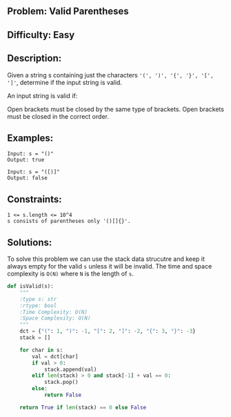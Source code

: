 ## Problem: Valid Parentheses

## Difficulty: Easy

## Description:
Given a string s containing just the characters `'(', ')', '{', '}', '[',  ']'`, determine if the input string is valid.

An input string is valid if:

Open brackets must be closed by the same type of brackets.
Open brackets must be closed in the correct order.
## Examples:
```
Input: s = "()"
Output: true
```

```
Input: s = "([)]"
Output: false
```

## Constraints:
```
1 <= s.length <= 10^4
s consists of parentheses only '()[]{}'.
```

## Solutions: 
To solve this problem we can use the stack data strucutre and keep it always empty for the valid `s` unless it will be invalid. The time and space complexity is `O(N)` where `N` is the length of `s`.

```python
def isValid(s):
    """
    :type s: str
    :rtype: bool
    :Time Complexity: O(N)
    :Space Complexity: O(N)
    """
    dct = {"(": 1, ")": -1, "[": 2, "]": -2, "{": 3, "}": -3}
    stack = []

    for char in s:
        val = dct[char]
        if val > 0:
            stack.append(val)
        elif len(stack) > 0 and stack[-1] + val == 0:
            stack.pop()
        else:
            return False

    return True if len(stack) == 0 else False

```



